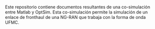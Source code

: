 Este repositorio contiene documentos resultantes de una co-simulación entre Matlab y OptSim. Esta co-simulación permite la simulación de un enlace de fronthaul de una NG-RAN que trabaja con la forma de onda UFMC.
